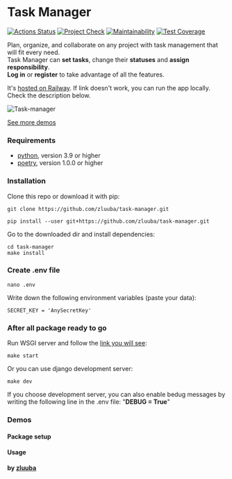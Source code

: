# Task Manager

[![Actions Status](https://github.com/zluuba/python-project-52/workflows/hexlet-check/badge.svg)](https://github.com/zluuba/python-project-52/actions)
[![Project Check](https://github.com/zluuba/python-project-52/actions/workflows/project-check.yml/badge.svg)](https://github.com/zluuba/python-project-52/actions/workflows/project-check.yml)
[![Maintainability](https://api.codeclimate.com/v1/badges/69e4fd04562de82f7d48/maintainability)](https://codeclimate.com/github/zluuba/python-project-52/maintainability)
[![Test Coverage](https://api.codeclimate.com/v1/badges/69e4fd04562de82f7d48/test_coverage)](https://codeclimate.com/github/zluuba/python-project-52/test_coverage)


Plan, organize, and collaborate on any project with task management that will fit every need. <br>
Task Manager can **set tasks**, change their **statuses** and **assign responsibility**. <br>
**Log in** or **register** to take advantage of all the features.

It's [hosted on Railway](https://task-manager-production-70cb.up.railway.app/). If link doesn't work, you can run the app locally.
Check the description below.


![Task-manager](https://user-images.githubusercontent.com/87614163/235889951-af73f69f-479f-4663-a55a-4ef839f13355.gif)


[See more demos](https://github.com/zluuba/task-manager#demos)



### Requirements

- [python](https://www.python.org/), version 3.9 or higher
- [poetry](https://python-poetry.org/docs/#installation), version 1.0.0 or higher


### Installation

Clone this repo or download it with pip:
```ch
git clone https://github.com/zluuba/task-manager.git
```
```ch
pip install --user git+https://github.com/zluuba/task-manager.git
```

Go to the downloaded dir and install dependencies:
```ch
cd task-manager
make install
```

### Create .env file

```ch
nano .env
```
Write down the following environment variables (paste your data):
```ch
SECRET_KEY = 'AnySecretKey'
```

### After all package ready to go
Run WSGI server and follow the [link you will see](http://0.0.0.0:8000):
```ch
make start
```
Or you can use django development server:
```ch
make dev
```
If you choose development server, you can also enable bedug messages by writing the following line in the .env file:
"**DEBUG = True**"


### Demos

#### Package setup


#### Usage


**by [zluuba](https://github.com/zluuba)**
